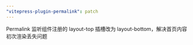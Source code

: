 ```yaml
---
"vitepress-plugin-permalink": patch
---
```


Permalink 监听组件注册的 layout-top 插槽改为 layout-bottom，解决首页内容初次渲染丢失问题
